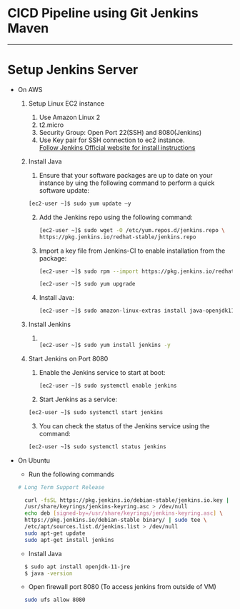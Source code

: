 # CICD Pipeline using Git Jenkins Maven
----

# Setup Jenkins Server
- On AWS
  1. Setup Linux EC2 instance
     1. Use Amazon Linux 2 
     2. t2.micro
     3. Security Group: Open Port 22(SSH) and 8080(Jenkins)
     4. Use Key pair for SSH connection to ec2 instance. \
    [Follow Jenkins Official website for install instructions](https://www.jenkins.io/doc/tutorials/tutorial-for-installing-jenkins-on-AWS/)
  2. Install Java
     1. Ensure that your software packages are up to date on your instance by uing the following command to perform a quick software update:
     ```bash
     [ec2-user ~]$ sudo yum update –y
     ```
     2. Add the Jenkins repo using the following command:
        ```bash
        [ec2-user ~]$ sudo wget -O /etc/yum.repos.d/jenkins.repo \
        https://pkg.jenkins.io/redhat-stable/jenkins.repo        
        ```
     3. Import a key file from Jenkins-CI to enable installation from the package:
        ```bash 
        [ec2-user ~]$ sudo rpm --import https://pkg.jenkins.io/redhat-stable/jenkins.io.key

        [ec2-user ~]$ sudo yum upgrade
        ```
     4. Install Java:

        ```bash
        [ec2-user ~]$ sudo amazon-linux-extras install java-openjdk11 -y
        ```


  3. Install Jenkins
     1. ```bash 

        [ec2-user ~]$ sudo yum install jenkins -y

        ```
  4. Start Jenkins on Port 8080
     1. Enable the Jenkins service to start at boot:

        ```bash
        [ec2-user ~]$ sudo systemctl enable jenkins
        ```
      2. Start Jenkins as a service:
        ```bash
        [ec2-user ~]$ sudo systemctl start jenkins
        ```
      3. You can check the status of the Jenkins service using the command:

        ```bash
        [ec2-user ~]$ sudo systemctl status jenkins
        ```
- On Ubuntu
  - Run the following commands
  ```bash
  # Long Term Support Release

    curl -fsSL https://pkg.jenkins.io/debian-stable/jenkins.io.key | sudo tee \
    /usr/share/keyrings/jenkins-keyring.asc > /dev/null
    echo deb [signed-by=/usr/share/keyrings/jenkins-keyring.asc] \
    https://pkg.jenkins.io/debian-stable binary/ | sudo tee \
    /etc/apt/sources.list.d/jenkins.list > /dev/null
    sudo apt-get update
    sudo apt-get install jenkins
    ```

    - Install Java
    
    ```bash
      $ sudo apt install openjdk-11-jre
      $ java -version

    ```
    - Open firewall port 8080 (To access jenkins from outside of VM)
    ``` bash
      sudo ufs allow 8080
    ```